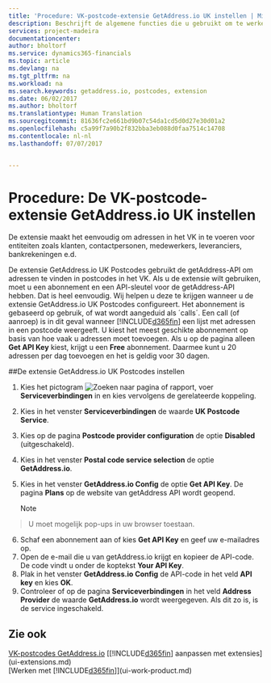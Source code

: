 ```yaml
---
title: 'Procedure: VK-postcode-extensie GetAddress.io UK instellen | Microsoft Docs'
description: Beschrijft de algemene functies die u gebruikt om te werken met gegevens in Financials, zoals waarden invoeren, gegevens sorteren en weergaven wijzigen.
services: project-madeira
documentationcenter: 
author: bholtorf
ms.service: dynamics365-financials
ms.topic: article
ms.devlang: na
ms.tgt_pltfrm: na
ms.workload: na
ms.search.keywords: getaddress.io, postcodes, extension
ms.date: 06/02/2017
ms.author: bholtorf
ms.translationtype: Human Translation
ms.sourcegitcommit: 81636fc2e661bd9b07c54da1cd5d0d27e30d01a2
ms.openlocfilehash: c5a99f7a90b2f832bba3eb088d0faa7514c14708
ms.contentlocale: nl-nl
ms.lasthandoff: 07/07/2017


---
```

# <a name="how-to-set-up-the-getaddressio-uk-postcodes-extension"></a>Procedure: De VK-postcode-extensie GetAddress.io UK instellen
De extensie maakt het eenvoudig om adressen in het VK in te voeren voor entiteiten zoals klanten, contactpersonen, medewerkers, leveranciers, bankrekeningen e.d. 

De extensie GetAddress.io UK Postcodes gebruikt de getAddress-API om adressen te vinden in postcodes in het VK. Als u de extensie wilt gebruiken, moet u een abonnement en een API-sleutel voor de getAddress-API hebben. Dat is heel eenvoudig. Wij helpen u deze te krijgen wanneer u de extensie GetAddress.io UK Postcodes configureert. Het abonnement is gebaseerd op gebruik, of wat wordt aangeduid als ´calls´. Een call (of aanroep) is in dit geval wanneer [!INCLUDE[d365fin](includes/d365fin_md.md)] een lijst met adressen in een postcode weergeeft. U kiest het meest geschikte abonnement op basis van hoe vaak u adressen moet toevoegen. Als u op de pagina alleen **Get API Key** kiest, krijgt u een **Free** abonnement. Daarmee kunt u 20 adressen per dag toevoegen en het is geldig voor 30 dagen. 

##<a name="to-set-up-the-getaddressio-uk-postcodes-extension"></a>De extensie GetAddress.io UK Postcodes instellen 
1. Kies het pictogram ![Zoeken naar pagina of rapport](media/ui-search/search_small.png "pictogram Zoeken naar pagina of rapport"), voer **Serviceverbindingen** in en kies vervolgens de gerelateerde koppeling.  
2. Kies in het venster **Serviceverbindingen** de waarde **UK Postcode Service**.
3. Kies op de pagina **Postcode provider configuration** de optie **Disabled** (uitgeschakeld).
4. Kies in het venster **Postal code service selection** de optie **GetAddress.io**.
5. Kies in het venster **GetAddress.io Config** de optie **Get API Key**. De pagina **Plans** op de website van getAddress API wordt geopend.  

    > [!NOTE]  
>   U moet mogelijk pop-ups in uw browser toestaan.
6. Schaf een abonnement aan of kies **Get API Key** en geef uw e-mailadres op.
7. Open de e-mail die u van getAddress.io krijgt en kopieer de API-code. De code vindt u onder de koptekst **Your API Key**.
8. Plak in het venster **GetAddress.io Config** de API-code in het veld **API key** en kies **OK**.
9. Controleer of op de pagina **Serviceverbindingen** in het veld **Address Provider** de waarde **GetAddress.io** wordt weergegeven. Als dit zo is, is de service ingeschakeld.

## <a name="see-also"></a>Zie ook
[VK-postcodes GetAddress.io](ui-extensions-getaddressio.md)
[[!INCLUDE[d365fin](includes/d365fin_md.md)] aanpassen met extensies](ui-extensions.md)  
[Werken met [!INCLUDE[d365fin](includes/d365fin_md.md)]](ui-work-product.md)
